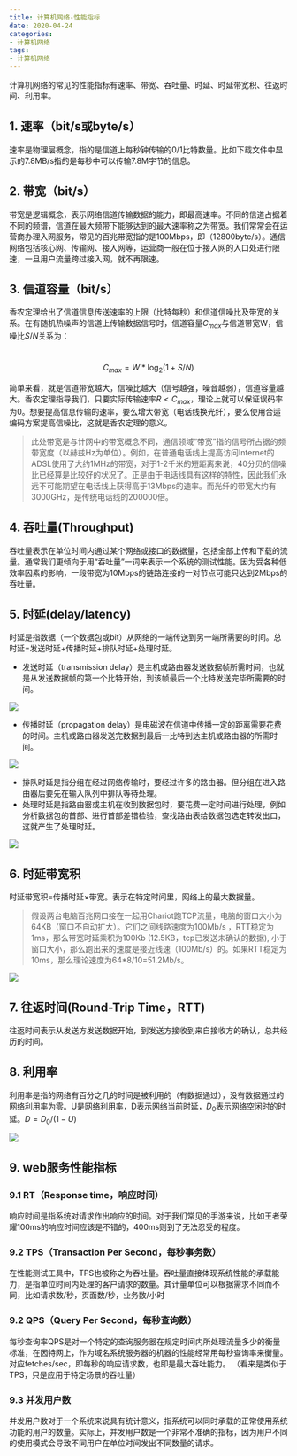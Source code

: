 ```yaml
---
title: 计算机网络-性能指标
date: 2020-04-24
categories:
- 计算机网络
tags:
- 计算机网络
---
```


计算机网络的常见的性能指标有速率、带宽、吞吐量、时延、时延带宽积、往返时间、利用率。

<!--more-->

## 1. 速率（bit/s或byte/s）

速率是物理层概念，指的是信道上每秒钟传输的0/1比特数量。比如下载文件中显示的7.8MB/s指的是每秒中可以传输7.8M字节的信息。

## 2. 带宽（bit/s）

带宽是逻辑概念，表示网络信道传输数据的能力，即最高速率。不同的信道占据着不同的频谱，信道在最大频带下能够达到的最大速率称之为带宽。我们常常会在运营商办理入网服务，常见的百兆带宽指的是100Mbps，即（12800byte/s）。通信网络包括核心网、传输网、接入网等，运营商一般在位于接入网的入口处进行限速，一旦用户流量跨过接入网，就不再限速。

## 3. 信道容量（bit/s）

香农定理给出了信道信息传送速率的上限（比特每秒）和信道信噪比及带宽的关系。在有随机热噪声的信道上传输数据信号时，信道容量$C_{max}$与信道带宽W，信噪比$S/N$关系为： 

​                            $$C_{max}=W*\log_{2}{(1+S/N)}$$	

简单来看，就是信道带宽越大，信噪比越大（信号越强，噪音越弱），信道容量越大。香农定理指导我们，只要实际传输速率$R<C_{max}$，理论上就可以保证误码率为0。想要提高信息传输的速率，要么增大带宽（电话线换光纤），要么使用合适编码方案提高信噪比，这就是香农定理的意义。

> 此处带宽是与计网中的带宽概念不同，通信领域“带宽”指的信号所占据的频带宽度（以赫兹Hz为单位）。例如，在普通电话线上提高访问Internet的ADSL使用了大约1MHz的带宽，对于1-2千米的短距离来说，40分贝的信噪比已经算是比较好的状况了。正是由于电话线具有这样的特性，因此我们永远不可能期望在电话线上获得高于13Mbps的速率。而光纤的带宽大约有3000GHz，是传统电话线的200000倍。

## 4. 吞吐量(Throughput)

吞吐量表示在单位时间内通过某个网络或接口的数据量，包括全部上传和下载的流量。通常我们更倾向于用“吞吐量”一词来表示一个系统的测试性能。因为受各种低效率因素的影响，一段带宽为10Mbps的链路连接的一对节点可能只达到2Mbps的吞吐量。

## 5. 时延(delay/latency)

时延是指数据（一个数据包或bit）从网络的一端传送到另一端所需要的时间。总时延=发送时延+传播时延+排队时延+处理时延。

- 发送时延（transmission delay）是主机或路由器发送数据帧所需时间，也就是从发送数据帧的第一个比特开始，到该帧最后一个比特发送完毕所需要的时间。

![](https://shinerio.oss-cn-beijing.aliyuncs.com/blog_images/uncategory/20200424213210.png)

- 传播时延（propagation delay）是电磁波在信道中传播一定的距离需要花费的时间。主机或路由器发送完数据到最后一比特到达主机或路由器的所需时间。

![](https://shinerio.oss-cn-beijing.aliyuncs.com/blog_images/uncategory/20200424213227.png)

- 排队时延是指分组在经过网络传输时，要经过许多的路由器。但分组在进入路由器后要先在输入队列中排队等待处理。
- 处理时延是指路由器或主机在收到数据包时，要花费一定时间进行处理，例如分析数据包的首部、进行首部差错检验，查找路由表给数据包选定转发出口，这就产生了处理时延。

![](https://shinerio.oss-cn-beijing.aliyuncs.com/blog_images/uncategory/20200424213336.png)

## 6. 时延带宽积

时延带宽积=传播时延×带宽。表示在特定时间里，网络上的最大数据量。

> 假设两台电脑百兆网口接在一起用Chariot跑TCP流量，电脑的窗口大小为64KB（窗口不自动扩大）。它们之间线路速度为100Mb/s ，RTT稳定为1ms，那么带宽时延乘积为100Kb (12.5KB，tcp已发送未确认的数据), 小于窗口大小，那么跑出来的速度是接近线速（100Mb/s）的。如果RTT稳定为10ms，那么理论速度为64*8/10=51.2Mb/s。

![](https://shinerio.oss-cn-beijing.aliyuncs.com/blog_images/uncategory/20200424213612.png)

## 7. 往返时间(Round-Trip Time，RTT) 

往返时间表示从发送方发送数据开始，到发送方接收到来自接收方的确认，总共经历的时间。

## 8. 利用率

利用率是指的网络有百分之几的时间是被利用的（有数据通过），没有数据通过的网络利用率为零。U是网络利用率，D表示网络当前时延，$D_0$表示网络空闲时的时延。$D=D_0/(1-U)$

![](https://shinerio.oss-cn-beijing.aliyuncs.com/blog_images/uncategory/20200424214055.png)

## 9. web服务性能指标

### 9.1 RT（Response time，响应时间）

响应时间是指系统对请求作出响应的时间。对于我们常见的手游来说，比如王者荣耀100ms的响应时间应该是不错的，400ms则到了无法忍受的程度。

### 9.2 TPS（Transaction Per Second，每秒事务数）

在性能测试工具中，TPS也被称之为吞吐量。吞吐量直接体现系统性能的承载能力，是指单位时间内处理的客户请求的数量。其计量单位可以根据需求不同而不同，比如请求数/秒，页面数/秒，业务数/小时

### 9.2 QPS（Query Per Second，每秒查询数）

每秒查询率QPS是对一个特定的查询服务器在规定时间内所处理流量多少的衡量标准，在因特网上，作为域名系统服务器的机器的性能经常用每秒查询率来衡量。对应fetches/sec，即每秒的响应请求数，也即是最大吞吐能力。 （看来是类似于TPS，只是应用于特定场景的吞吐量）

### 9.3 并发用户数

并发用户数对于一个系统来说具有统计意义，指系统可以同时承载的正常使用系统功能的用户的数量。实际上，并发用户数是一个非常不准确的指标，因为用户不同的使用模式会导致不同用户在单位时间发出不同数量的请求。



